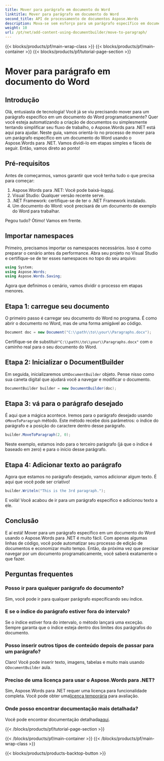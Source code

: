 ```yaml
---
title: Mover para parágrafo em documento do Word
linktitle: Mover para parágrafo em documento do Word
second_title: API de processamento de documentos Aspose.Words
description: Mova-se sem esforço para um parágrafo específico em documentos do Word usando o Aspose.Words para .NET com este guia abrangente. Perfeito para desenvolvedores que buscam otimizar seus fluxos de trabalho de documentos.
weight: 10
url: /pt/net/add-content-using-documentbuilder/move-to-paragraph/
---
```


{{< blocks/products/pf/main-wrap-class >}}
{{< blocks/products/pf/main-container >}}
{{< blocks/products/pf/tutorial-page-section >}}

# Mover para parágrafo em documento do Word

## Introdução

Olá, entusiasta de tecnologia! Você já se viu precisando mover para um parágrafo específico em um documento do Word programaticamente? Quer você esteja automatizando a criação de documentos ou simplesmente tentando simplificar seu fluxo de trabalho, o Aspose.Words para .NET está aqui para ajudar. Neste guia, vamos orientá-lo no processo de mover para um parágrafo específico em um documento do Word usando o Aspose.Words para .NET. Vamos dividi-lo em etapas simples e fáceis de seguir. Então, vamos direto ao ponto!

## Pré-requisitos

Antes de começarmos, vamos garantir que você tenha tudo o que precisa para começar:

1.  Aspose.Words para .NET: Você pode baixá-lo[aqui](https://releases.aspose.com/words/net/).
2. Visual Studio: Qualquer versão recente serve.
3. .NET Framework: certifique-se de ter o .NET Framework instalado.
4. Um documento do Word: você precisará de um documento de exemplo do Word para trabalhar.

Pegou tudo? Ótimo! Vamos em frente.

## Importar namespaces

Primeiro, precisamos importar os namespaces necessários. Isso é como preparar o cenário antes da performance. Abra seu projeto no Visual Studio e certifique-se de ter esses namespaces no topo do seu arquivo:

```csharp
using System;
using Aspose.Words;
using Aspose.Words.Saving;
```

Agora que definimos o cenário, vamos dividir o processo em etapas menores.

## Etapa 1: carregue seu documento

O primeiro passo é carregar seu documento do Word no programa. É como abrir o documento no Word, mas de uma forma amigável ao código.

```csharp
Document doc = new Document("C:\\path\\to\\your\\Paragraphs.docx");
```

 Certifique-se de substituir`"C:\\path\\to\\your\\Paragraphs.docx"` com o caminho real para o seu documento do Word.

## Etapa 2: Inicializar o DocumentBuilder

 Em seguida, inicializaremos um`DocumentBuilder` objeto. Pense nisso como sua caneta digital que ajudará você a navegar e modificar o documento.

```csharp
DocumentBuilder builder = new DocumentBuilder(doc);
```

## Etapa 3: vá para o parágrafo desejado

 É aqui que a mágica acontece. Iremos para o parágrafo desejado usando o`MoveToParagraph` método. Este método recebe dois parâmetros: o índice do parágrafo e a posição do caractere dentro desse parágrafo.

```csharp
builder.MoveToParagraph(2, 0);
```

Neste exemplo, estamos indo para o terceiro parágrafo (já que o índice é baseado em zero) e para o início desse parágrafo.

## Etapa 4: Adicionar texto ao parágrafo

Agora que estamos no parágrafo desejado, vamos adicionar algum texto. É aqui que você pode ser criativo!

```csharp
builder.Writeln("This is the 3rd paragraph.");
```

E voilà! Você acabou de ir para um parágrafo específico e adicionou texto a ele.

## Conclusão

E aí está! Mover para um parágrafo específico em um documento do Word usando o Aspose.Words para .NET é muito fácil. Com apenas algumas linhas de código, você pode automatizar seu processo de edição de documentos e economizar muito tempo. Então, da próxima vez que precisar navegar por um documento programaticamente, você saberá exatamente o que fazer.

## Perguntas frequentes

### Posso ir para qualquer parágrafo do documento?
Sim, você pode ir para qualquer parágrafo especificando seu índice.

### E se o índice do parágrafo estiver fora do intervalo?
Se o índice estiver fora do intervalo, o método lançará uma exceção. Sempre garanta que o índice esteja dentro dos limites dos parágrafos do documento.

### Posso inserir outros tipos de conteúdo depois de passar para um parágrafo?
 Claro! Você pode inserir texto, imagens, tabelas e muito mais usando o`DocumentBuilder` aula.

### Preciso de uma licença para usar o Aspose.Words para .NET?
 Sim, Aspose.Words para .NET requer uma licença para funcionalidade completa. Você pode obter uma[licença temporária](https://purchase.aspose.com/temporary-license/) para avaliação.

### Onde posso encontrar documentação mais detalhada?
 Você pode encontrar documentação detalhada[aqui](https://reference.aspose.com/words/net/).

{{< /blocks/products/pf/tutorial-page-section >}}

{{< /blocks/products/pf/main-container >}}
{{< /blocks/products/pf/main-wrap-class >}}

{{< blocks/products/products-backtop-button >}}
